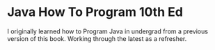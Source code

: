 # Java How To Program 10th Ed

I originally learned how to Program Java in undergrad from a previous version of this book. Working through the latest as a refresher.

